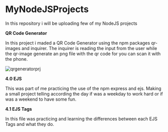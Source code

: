 # MyNodeJSProjects
In this repository i will be uploading few of my NodeJS projects


**QR Code Generator**

In this project i maded a QR Code Generator using the npm packages qr-images and inquirer. The inquirer is reading the input from the user while the qr-image generate an png file with the qr code for you can scan it with the phone.


![qrgeneratorprj](https://github.com/Elswee13/MyNodeJSProjects/assets/77897104/3d247373-69c6-416b-9b7e-c29655341433)

**4.0 EJS**


This was part of me practicing the use of  the npm express and ejs. Making a small project telling according the day if was a weekday to work hard or if was a weekend to have some fun.

**4.1 EJS Tags**

In this file was practicing and learning the differences between each EJS Tags and what they do.
